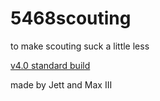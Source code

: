 # 5468scouting  
to make scouting suck a little less  
  
[v4.0 standard build](https://5468scouting.netlify.app)  

made by Jett and Max III
